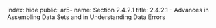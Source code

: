 index: hide
public: ar5-
name: Section 2.4.2.1
title: 2.4.2.1 - Advances in Assembling Data Sets and in Understanding Data Errors


